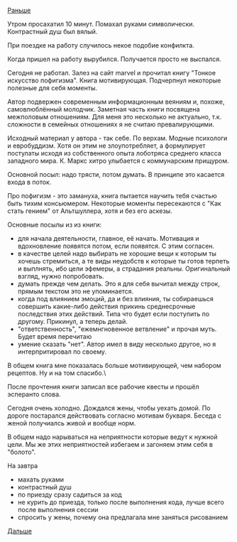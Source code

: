 [Раньше](2019.01.16.md)

Утром просахатил 10 минут. Помахал руками символически. Контрастный душ был вялый.

При поездке на работу случилось некое подобие конфилкта.

Когда пришел на работу вырубился. Получается просто не выспался.

Сегодня не работал. Залез на сайт marvel и прочитал книгу "Тонкое искусство пофигизма". Книга мотивирующая. Подчерпнул некоторые полезные для себя моменты.

Автор подвержен современным информационным веяниям и, похоже, самовлюблённый молодчик.
Заметная часть книги посвящена межполовым отношениям. Для меня это несколько не актуально, т.к. сложности в семейных отношениях я не считаю превалирующими.

Исходный материал у автора - так себе. По верхам. Модные психологи и евробуддизм. Хотя он этим не злоупотребляет, а формулирует постулаты исходя из собственного опыта лоботряса среднего класса западного мира. К. Маркс хитро улыбается с коммунарским прищуром.

Основной посыл: надо трясти, потом думать. В принципе это касается входа в поток.

Про пофигизм - это замануха, книга пытается научить тебя счастью быть тихим консьюмером.
Некоторые моменты пересекаются с "Как стать гением" от Альтшуллера, хотя и без его аскезы.

Основные посылы из из книги:
  - для начала деятельности, главное, её начать. Мотивация и вдохновление появятся потом, если появятся. С этим согласен.
  - в качестве целей надо выбирать не хорошие вещи к которым ты хочешь стремиться, а те виды неудобств к которые ты готов терпеть и выплнять, ибо цели эфемеры, а страдания реальны. Оригинальный взгляд, нужно попробовать.
  - думать прежде чем делать. Это я для себя вычитал между строк, прямым текстом это не упоминается.
  - когда под влиянием эмоций, да и без влияния, ты собираешься совершить какие-либо действия прикинь среднесрочные последствия этих действий. Типа что будет если поступить по другому. Прикинул, а теперь делай.
  - "ответственность", "ежемнгновенное ветвление" и прочая муть. Будет время перечитаю
  - умение сказать "нет". Автор имел в виду несколько другое, но я интерпритировал по своему.

В общем книга мне показалась больше мотивирующей, чем набором рецептов. Ну и на том спасибо.\

После прочтения книги записал все рабочие квесты и прошёл эсперанто слова.

Сегодня очень холодно. Дождался жены, чтобы уехать домой. По дороге постарался действовать согласно мотивам букваря. Беседа с женой получиалсь живой и вообще норм.

В общем надо нарываться на неприятности которые ведут к нужной цели.
Мы же этих неприятностей избегаем и загоняем этим себя в "болото".

На завтра
  - махать руками
  - контрастный душ
  - по приезду сразу садиться за код
  - не курить до приезда, только после выполнения кода, лучше всего после выполнения сессии
  - спросить у жены, почему она предлагала мне заняться рисованием

 [Дальше](2019.01.18.md)